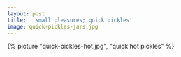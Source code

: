 ```yaml
---
layout: post
title:  'small pleasures; quick pickles'
image: quick-pickles-jars.jpg
---
```


<!--more-->

{% picture "quick-pickles-hot.jpg", "quick hot pickles" %}

